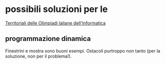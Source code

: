 # possibili soluzioni per le 
[Territoriali delle Olimpiadi Ialiane dell'Informatica](https://www.olimpiadi-informatica.it/)

## programmazione dinamica

Finestrini e mostra sono buoni esempi. 
Ostacoli purtroppo non tanto (per la soluzione, non per il problema!).
